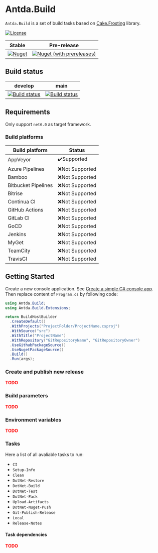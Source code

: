 # Antda.Build

`Antda.Build` is a set of build tasks based on [Cake.Frosting](https://cakebuild.net/docs/running-builds/runners/cake-frosting) library.

[![License](http://img.shields.io/:license-mit-blue.svg)](https://github.com/darlov/Antda.Build/blob/main/LICENSE)

| Stable | Pre-release |
|:--:|:--:|
|[![Nuget](https://img.shields.io/nuget/v/Antda.Build.svg)](https://www.nuget.org/packages/Antda.Build)|[![Nuget (with prereleases)](https://img.shields.io/nuget/vpre/Antda.Build)](https://www.nuget.org/packages/Antda.Build)|

## Build status

| develop | main |
|:--:|:--:|
|[![Build status](https://ci.appveyor.com/api/projects/status/p94fjg2f2nyx066d/branch/develop?svg=true)](https://ci.appveyor.com/project/darlov/antda-build/branch/develop)|[![Build status](https://ci.appveyor.com/api/projects/status/p94fjg2f2nyx066d/branch/main?svg=true)](https://ci.appveyor.com/project/darlov/antda-build/branch/main)|

## Requirements
Only support `net6.0` as target framework.

### Build platforms
| Build platform      | Status          |
|---------------------|-----------------|
| AppVeyor            | ✔️Supported     |
| Azure Pipelines     | ❌️Not Supported |
| Bamboo              | ❌️Not Supported |
| Bitbucket Pipelines | ❌️Not Supported |
| Bitrise             | ❌️Not Supported |
| Continua CI         | ❌️Not Supported |
| GitHub Actions      | ❌️Not Supported |
| GitLab CI           | ❌️Not Supported |
| GoCD                | ❌️Not Supported |
| Jenkins             | ❌️Not Supported |
| MyGet               | ❌️Not Supported | 
| TeamCity            | ❌️Not Supported |
| TravisCI            | ❌️Not Supported |


## Getting Started
Create a new console application. See [Create a simple C# console app](https://docs.microsoft.com/en-us/visualstudio/get-started/csharp/tutorial-console?view=vs-2022). Then replace content of `Program.cs` by following code:

```csharp 
using Antda.Build;
using Antda.Build.Extensions;

return BuildHostBuilder
  .CreateDefault()
  .WithProjects("ProjectFolder/ProjectName.csproj")
  .WithSource("src")
  .WithTitle("ProjectName")
  .WithRepository("GitRepositoryName", "GitRepositoryOwner")
  .UseGithubPackageSource()
  .UseNugetPackageSource()
  .Build()
  .Run(args);
```


### Create and publish new release
**<span style="color:red">TODO</span>**

### Build parameters
**<span style="color:red">TODO</span>**

### Environment variables
**<span style="color:red">TODO</span>**

### Tasks
Here a list of all avaliable tasks to run:
- `CI`
- `Setup-Info`
- `Clean`
- `DotNet-Restore`
- `DotNet-Build`
- `DotNet-Test`
- `DotNet-Pack`
- `Upload-Artifacts`
- `DotNet-Nuget-Push`
- `Git-Publish-Release`
- `Local`
- `Release-Notes`

#### Task dependencies 
**<span style="color:red">TODO</span>**
